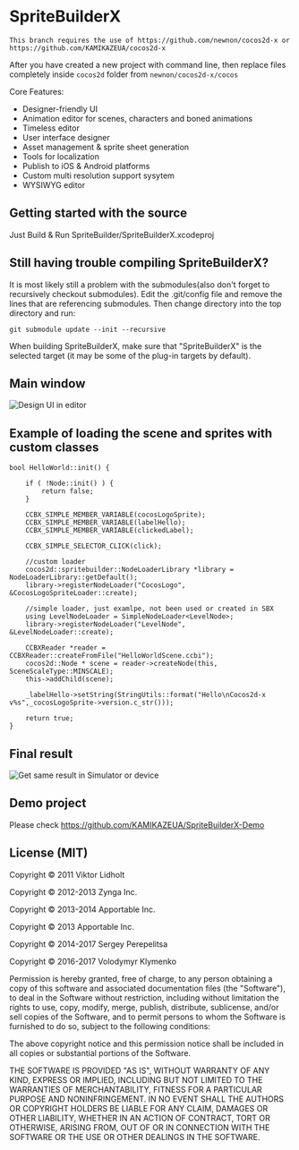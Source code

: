 # SpriteBuilderX

    This branch requires the use of https://github.com/newnon/cocos2d-x or https://github.com/KAMIKAZEUA/cocos2d-x

After you have created a new project with command line, then replace files completely inside `cocos2d` folder from `newnon/cocos2d-x/cocos`

Core Features:

* Designer-friendly UI
* Animation editor for scenes, characters and boned animations
* Timeless editor
* User interface designer
* Asset management & sprite sheet generation
* Tools for localization
* Publish to iOS & Android platforms
* Custom multi resolution support sysytem
* WYSIWYG editor


## Getting started with the source

Just Build & Run SpriteBuilder/SpriteBuilderX.xcodeproj 


## Still having trouble compiling SpriteBuilderX?

It is most likely still a problem with the submodules(also don't forget to recursively checkout submodules). Edit the .git/config file and remove the lines that are referencing submodules. Then change directory into the top directory and run:

    git submodule update --init --recursive

When building SpriteBuilderX, make sure that "SpriteBuilderX" is the selected target (it may be some of the plug-in targets by default).

## Main window

![](Info/SBX.png "Design UI in editor")

## Example of loading the scene and sprites with custom classes
```
bool HelloWorld::init() {

    if ( !Node::init() ) {
        return false;
    }

    CCBX_SIMPLE_MEMBER_VARIABLE(cocosLogoSprite);
    CCBX_SIMPLE_MEMBER_VARIABLE(labelHello);
    CCBX_SIMPLE_MEMBER_VARIABLE(clickedLabel);
    
    CCBX_SIMPLE_SELECTOR_CLICK(click);
    
    //custom loader
    cocos2d::spritebuilder::NodeLoaderLibrary *library = NodeLoaderLibrary::getDefault();
    library->registerNodeLoader("CocosLogo", &CocosLogoSpriteLoader::create);
    
    //simple loader, just examlpe, not been used or created in SBX
    using LevelNodeLoader = SimpleNodeLoader<LevelNode>;
    library->registerNodeLoader("LevelNode", &LevelNodeLoader::create);
    
    CCBXReader *reader = CCBXReader::createFromFile("HelloWorldScene.ccbi");
    cocos2d::Node * scene = reader->createNode(this, SceneScaleType::MINSCALE);
    this->addChild(scene);
    
    _labelHello->setString(StringUtils::format("Hello\nCocos2d-x v%s",_cocosLogoSprite->version.c_str()));
  
    return true;
}
```
## Final result

![](Info/iOS_simulator.png "Get same result in Simulator or device")

## Demo project

Please check https://github.com/KAMIKAZEUA/SpriteBuilderX-Demo

## License (MIT)
Copyright © 2011 Viktor Lidholt

Copyright © 2012-2013 Zynga Inc.

Copyright © 2013-2014 Apportable Inc.

Copyright © 2013 Apportable Inc.

Copyright © 2014-2017 Sergey Perepelitsa

Copyright © 2016-2017 Volodymyr Klymenko
 

Permission is hereby granted, free of charge, to any person obtaining a copy of this software and associated documentation files (the "Software"), to deal in the Software without restriction, including without limitation the rights to use, copy, modify, merge, publish, distribute, sublicense, and/or sell copies of the Software, and to permit persons to whom the Software is furnished to do so, subject to the following conditions:

The above copyright notice and this permission notice shall be included in all copies or substantial portions of the Software.

THE SOFTWARE IS PROVIDED "AS IS", WITHOUT WARRANTY OF ANY KIND, EXPRESS OR IMPLIED, INCLUDING BUT NOT LIMITED TO THE WARRANTIES OF MERCHANTABILITY, FITNESS FOR A PARTICULAR PURPOSE AND NONINFRINGEMENT. IN NO EVENT SHALL THE AUTHORS OR COPYRIGHT HOLDERS BE LIABLE FOR ANY CLAIM, DAMAGES OR OTHER LIABILITY, WHETHER IN AN ACTION OF CONTRACT, TORT OR OTHERWISE, ARISING FROM, OUT OF OR IN CONNECTION WITH THE SOFTWARE OR THE USE OR OTHER DEALINGS IN THE SOFTWARE.

